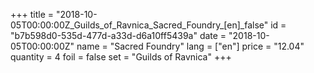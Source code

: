 +++
title = "2018-10-05T00:00:00Z_Guilds_of_Ravnica_Sacred_Foundry_[en]_false"
id = "b7b598d0-535d-477d-a33d-d6a10ff5439a"
date = "2018-10-05T00:00:00Z"
name = "Sacred Foundry"
lang = ["en"]
price = "12.04"
quantity = 4
foil = false
set = "Guilds of Ravnica"
+++

